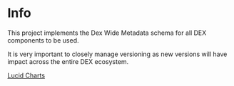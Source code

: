 # Info

This project implements the Dex Wide Metadata schema for all DEX components to be used.

It is very important to closely manage versioning as new versions will have impact across the entire DEX ecosystem.

[Lucid Charts](https://lucid.app/lucidchart/8a0a48f6-24b7-4553-bc2e-d031e431e56a/edit?invitationId=inv_3890a184-2af1-45ce-9414-e8048a79c637&page=0_0#)

